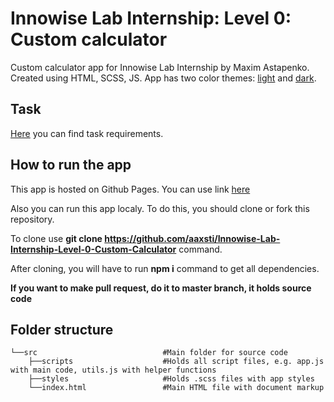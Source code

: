 # Innowise Lab Internship: Level 0: Custom calculator

Custom calculator app for Innowise Lab Internship by Maxim Astapenko. Created using HTML, SCSS, JS.
App has two color themes: [light](https://ibb.co/GtVYK1y) and [dark](https://ibb.co/f0tG7pX).

## Task

[Here](https://docs.google.com/document/d/1j8DnTnRSNoRBdYtKu3Rgk1STLso4X5Rev2-oEyxMsK8/edit) you can find task requirements.

## How to run the app

This app is hosted on Github Pages. You can use link [here](https://aaxsti.github.io/Innowise-Lab-Internship-Level-0-Custom-Calculator/)

Also you can run this app localy. To do this, you should clone or fork this repository.

To clone use **git clone https://github.com/aaxsti/Innowise-Lab-Internship-Level-0-Custom-Calculator** command.

After cloning, you will have to run **npm i** command to get all dependencies.

**If you want to make pull request, do it to master branch, it holds source code**

## Folder structure
    └──src                            #Main folder for source code       
        ├──scripts                    #Holds all script files, e.g. app.js with main code, utils.js with helper functions 
        ├──styles                     #Holds .scss files with app styles
        └──index.html                 #Main HTML file with document markup
